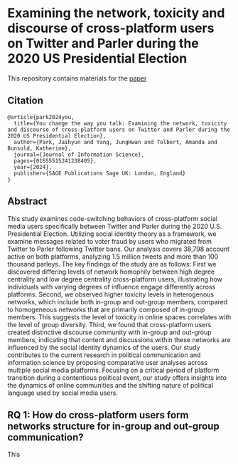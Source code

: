 # Examining the network, toxicity and discourse of cross-platform users on Twitter and Parler during the 2020 US Presidential Election
This repository contains materials for the [paper](https://journals.sagepub.com/doi/abs/10.1177/01655515241238405)

## Citation
```
@article{park2024you,
  title={You change the way you talk: Examining the network, toxicity and discourse of cross-platform users on Twitter and Parler during the 2020 US Presidential Election},
  author={Park, Jaihyun and Yang, JungHwan and Tolbert, Amanda and Bunsold, Katherine},
  journal={Journal of Information Science},
  pages={01655515241238405},
  year={2024},
  publisher={SAGE Publications Sage UK: London, England}
}
```

## Abstract
This study examines code-switching behaviors of cross-platform social media users specifically between Twitter and Parler during the 2020 U.S. Presidential Election. Utilizing social identity theory as a framework, we examine messages related to voter fraud by users who migrated from Twitter to Parler following Twitter bans. Our analysis covers 38,798 account active on both platforms, analyzing 1.5 million tweets and more than 100 thousand parleys. The key findings of the study are as follows: First we discovered differing levels of network homophily between high degree centrality and low degree centrality cross-platform users, illustrating how individuals with varying degrees of influence engage differently across platforms. Second, we observed higher toxicity levels in heterogenous networks, which include both in-group and out-group members, compared to homogeneous networks that are primarily composed of in-group members. This suggests the level of toxicity in online spaces correlates with the level of group diversity. Third, we found that cross-platform users created distinctive discourse community with in-group and out-group members, indicating that content and discussions within these networks are influenced by the social identity dynamics of the users. Our study contributes to the current research in political communication and information science by proposing comparative user analyses across multiple social media platforms. Focusing on a critical period of platform transition during a contentious political event, our study offers insights into the dynamics of online communities and the shifting nature of political language used by social media users.

## RQ 1: How do cross-platform users form networks structure for in-group and out-group communication?
This
